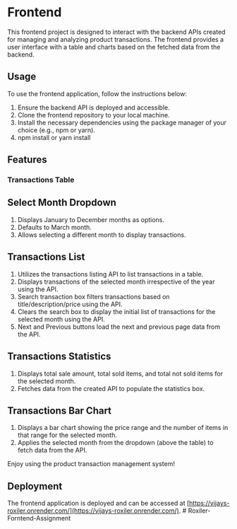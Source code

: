 # Frontend

This frontend project is designed to interact with the backend APIs created for managing and analyzing product transactions. The frontend provides a user interface with a table and charts based on the fetched data from the backend.

## Usage

To use the frontend application, follow the instructions below:

1. Ensure the backend API is deployed and accessible.
2. Clone the frontend repository to your local machine.
3. Install the necessary dependencies using the package manager of your choice (e.g., npm or yarn).
4. npm install or yarn install

## Features

### Transactions Table

## Select Month Dropdown
1. Displays January to December months as options.
2. Defaults to March month.
3. Allows selecting a different month to display transactions.
## Transactions List
1. Utilizes the transactions listing API to list transactions in a table.
2. Displays transactions of the selected month irrespective of the year using the API.
3. Search transaction box filters transactions based on title/description/price using the API.
4. Clears the search box to display the initial list of transactions for the selected month using the API.
5. Next and Previous buttons load the next and previous page data from the API.
## Transactions Statistics
1. Displays total sale amount, total sold items, and total not sold items for the selected month.
2. Fetches data from the created API to populate the statistics box.
## Transactions Bar Chart
1. Displays a bar chart showing the price range and the number of items in that range for the selected month.
2. Applies the selected month from the dropdown (above the table) to fetch data from the API.

Enjoy using the product transaction management system!

## Deployment
The frontend application is deployed and can be accessed at [https://vijays-roxiler.onrender.com/](https://vijays-roxiler.onrender.com/).
#   R o x i l e r - F o r n t e n d - A s s i g n m e n t  
 